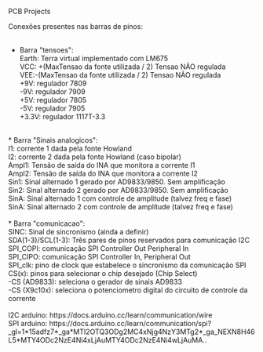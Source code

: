 PCB Projects

Conexões presentes nas barras de pinos:<br/>
<br/>
* Barra "tensoes":<br/>
Earth: Terra virtual implementado com LM675<br/>
VCC: +(MaxTensao da fonte utilizada / 2) Tensao NÃO regulada<br/>
VEE:-(MaxTensao da fonte utilizada / 2)  Tensao NÃO regulada<br/>
+9V: regulador 7809<br/>
-9V: regulador 7909<br/>
+5V: regulador 7805<br/>
-5V: regulador 7905<br/>
+3.3V: regulador 1117T-3.3<br/>
<br/>
* Barra "Sinais analogicos":<br/>
I1: corrente 1 dada pela fonte Howland<br/>
I2: corrente 2 dada pela fonte Howland (caso bipolar)<br/>
Ampl1: Tensão de saída do INA que monitora a corrente I1<br/>
Ampl2: Tensão de saída do INA que monitora a corrente I2<br/>
Sin1: Sinal alternado 1 gerado por AD9833/9850. Sem amplificação<br/>
Sin2: Sinal alternado 2 gerado por AD9833/9850. Sem amplificação<br/>
SinA: Sinal alternado 1 com controle de amplitude (talvez freq e fase)<br/>
SinA: Sinal alternado 2 com controle de amplitude (talvez freq e fase)<br/>
<br/>
* Barra "comunicacao":<br/>
SINC: Sinal de sincronismo (ainda a definir)<br/>
SDA(1-3)/SCL(1-3): Três pares de pinos reservados para comunicação I2C<br/>
SPI_COPI: comunicação SPI Controller Out Peripheral In<br/>
SPI_CIPO: comunicação SPI Controller In, Peripheral Out<br/>
SPI_clk: pino de clock que estabelece o sincronismo da comunicação SPI<br/>
CS(x): pinos para selecionar o chip desejado (Chip Select)<br/>
	-CS (AD9833): seleciona o gerador de sinais AD9833<br/>
	-CS (X9c10x): seleciona o potenciometro digital do circuito de controle da corrente<br/>
<br/>		
I2C arduino: https://docs.arduino.cc/learn/communication/wire<br/>
SPI arduino: https://docs.arduino.cc/learn/communication/spi?_gl=1*15adfz7*_ga*MTI2OTQ3ODg2MC4xNjg4NzY3MTg2*_ga_NEXN8H46L5*MTY4ODc2NzE4Ni4xLjAuMTY4ODc2NzE4Ni4wLjAuMA..<br/>


